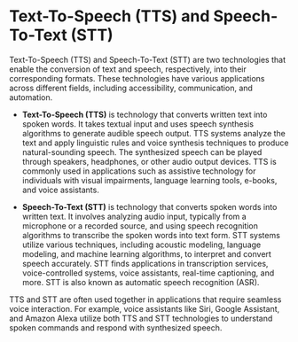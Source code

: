 # Text-To-Speech (TTS) and Speech-To-Text (STT)

Text-To-Speech (TTS) and Speech-To-Text (STT) are two technologies that enable the conversion of text and speech, respectively, into their corresponding formats. These technologies have various applications across different fields, including accessibility, communication, and automation.

* **Text-To-Speech (TTS)** is technology that converts written text into spoken words. It takes textual input and uses speech synthesis algorithms to generate audible speech output. TTS systems analyze the text and apply linguistic rules and voice synthesis techniques to produce natural-sounding speech. The synthesized speech can be played through speakers, headphones, or other audio output devices. TTS is commonly used in applications such as assistive technology for individuals with visual impairments, language learning tools, e-books, and voice assistants.

* **Speech-To-Text (STT)** is technology that converts spoken words into written text. It involves analyzing audio input, typically from a microphone or a recorded source, and using speech recognition algorithms to transcribe the spoken words into text form. STT systems utilize various techniques, including acoustic modeling, language modeling, and machine learning algorithms, to interpret and convert speech accurately. STT finds applications in transcription services, voice-controlled systems, voice assistants, real-time captioning, and more. STT is also known as automatic speech recognition (ASR).

TTS and STT are often used together in applications that require seamless voice interaction. For example, voice assistants like Siri, Google Assistant, and Amazon Alexa utilize both TTS and STT technologies to understand spoken commands and respond with synthesized speech.
